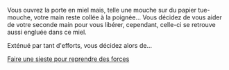 Vous ouvrez la porte en miel mais, telle une mouche sur du papier tue-mouche,
votre main reste collée à la poignée... Vous décidez de vous aider de votre
seconde main pour vous libérer, cependant, celle-ci se retrouve aussi engluée
dans ce miel.

Exténué par tant d'efforts, vous décidez alors de...

[Faire une sieste pour reprendre des forces](repos/sieste.md)
